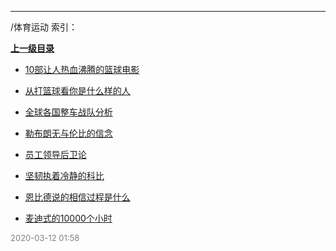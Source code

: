 
----

/体育运动 索引：


**[上一级目录]()**

- [10部让人热血沸腾的篮球电影](/体育运动/10部让人热血沸腾的篮球电影)

- [从打篮球看你是什么样的人](/体育运动/从打篮球看你是什么样的人)

- [全球各国整车战队分析](/体育运动/全球各国整车战队分析)

- [勒布朗无与伦比的信念](/体育运动/勒布朗无与伦比的信念)

- [员工领导后卫论](/体育运动/员工领导后卫论)

- [坚韧执着冷静的科比](/体育运动/坚韧执着冷静的科比)

- [恩比德说的相信过程是什么](/体育运动/恩比德说的相信过程是什么)

- [麦迪式的10000个小时](/体育运动/麦迪式的10000个小时)


<font size=2 color='grey'> 2020-03-12 01:58 </font>